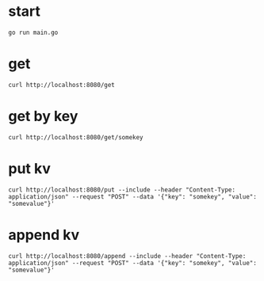 # start
`go run main.go`

# get
`curl http://localhost:8080/get`

# get by key
`curl http://localhost:8080/get/somekey`

# put kv
`curl http://localhost:8080/put --include --header "Content-Type: application/json" --request "POST" --data '{"key": "somekey", "value": "somevalue"}'`

# append kv
`curl http://localhost:8080/append --include --header "Content-Type: application/json" --request "POST" --data '{"key": "somekey", "value": "somevalue"}'`